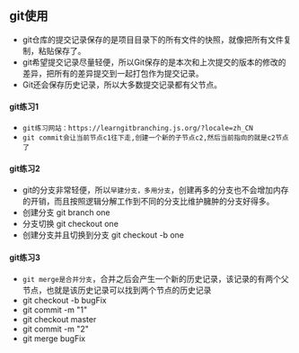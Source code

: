 ## git使用
* git仓库的提交记录保存的是项目目录下的所有文件的快照，就像把所有文件复制，粘贴保存了。
* git希望提交记录尽量轻便，所以Git保存的是本次和上次提交的版本的修改的差异，把所有的差异提交到一起打包作为提交记录。
* Git还会保存历史记录，所以大多数提交记录都有父节点。

#### git练习1
* `git练习网站：https://learngitbranching.js.org/?locale=zh_CN`
* `git commit会让当前节点c1往下走,创建一个新的子节点c2,然后当前指向的就是c2节点了`

#### git练习2
* git的分支非常轻便，所以`早建分支，多用分支`，创建再多的分支也不会增加内存的开销，而且按照逻辑分解工作到不同的分支比维护臃肿的分支好得多。
* 创建分支 git branch one
* 分支切换 git checkout one
* 创建分支并且切换到分支 git checkout -b one

#### git练习3
* `git merge是合并分支`，合并之后会产生一个新的历史记录，该记录的有两个父节点，也就是该历史记录可以找到两个节点的历史记录
* git checkout -b bugFix
* git commit -m "1"
* git checkout master
* git commit -m "2"
* git merge bugFix








